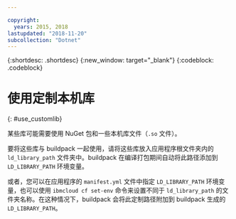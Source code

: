 ```yaml
---

copyright:
  years: 2015, 2018
lastupdated: "2018-11-20"
subcollection: "Dotnet"
---
```


{:shortdesc: .shortdesc}
{:new_window: target="_blank"}
{:codeblock: .codeblock}


# 使用定制本机库
{: #use_customlib}

某些库可能需要使用 NuGet 包和一些本机库文件（`.so` 文件）。  

要将这些库与 buildpack 一起使用，请将这些库放入应用程序根文件夹内的 `ld_library_path` 文件夹中。buildpack 在编译打包期间自动将此路径添加到 `LD_LIBRARY_PATH` 环境变量。  

或者，您可以在应用程序的 `manifest.yml` 文件中指定 `LD_LIBRARY_PATH` 环境变量，也可以使用 `ibmcloud cf set-env` 命令来设置不同于 `ld_library_path` 的文件夹名称。在这种情况下，buildpack 会将此定制路径附加到 buildpack 生成的 `LD_LIBRARY_PATH`。
